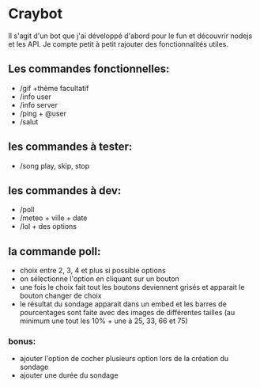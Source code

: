 # Craybot
Il s'agit d'un bot que j'ai développé d'abord pour le fun et découvrir nodejs et les API. Je compte petit à petit rajouter des fonctionnalités utiles.
## Les commandes fonctionnelles:
- /gif +thème facultatif
- /info user
- /info server
- /ping + @user
- /salut

## les commandes à tester:
- /song play, skip, stop

## les commandes à dev:
- /poll
- /meteo + ville + date
- /lol + des options



## la commande poll:
- choix entre 2, 3, 4 et plus si possible options
- on sélectionne l'option en cliquant sur un bouton
- une fois le choix fait tout les boutons deviennent grisés et apparait le bouton changer de choix
- le résultat du sondage apparait dans un embed et les barres de pourcentages sont faite avec des images de différentes tailles (au minimum une tout les 10% + une à 25, 33, 66 et 75)
### bonus:
- ajouter l'option de cocher plusieurs option lors de la création du sondage
- ajouter une durée du sondage
